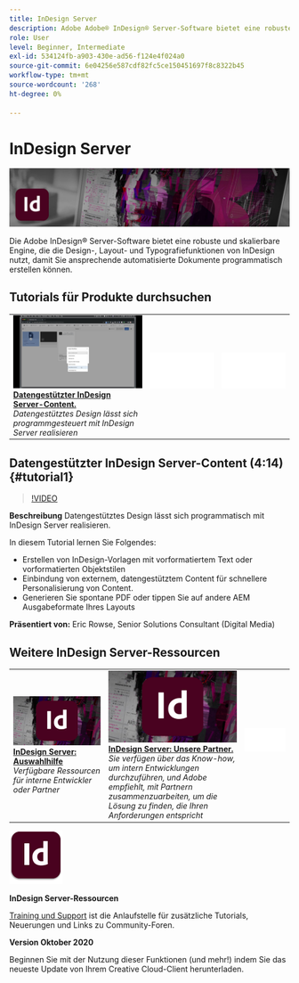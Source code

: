 ```yaml
---
title: InDesign Server
description: Adobe Adobe® InDesign® Server-Software bietet eine robuste und skalierbare Engine, die die Design-, Layout- und Typografiefunktionen von InDesign nutzt, sodass Sie ansprechende automatisierte Dokumente programmatisch erstellen können.
role: User
level: Beginner, Intermediate
exl-id: 534124fb-a903-430e-ad56-f124e4f024a0
source-git-commit: 6e04256e587cdf82fc5ce150451697f8c8322b45
workflow-type: tm+mt
source-wordcount: '268'
ht-degree: 0%

---
```


# InDesign Server

![Tutorial Hero Image](../assets/InDesignServer.jpg)

Die Adobe InDesign® Server-Software bietet eine robuste und skalierbare Engine, die die Design-, Layout- und Typografiefunktionen von InDesign nutzt, damit Sie ansprechende automatisierte Dokumente programmatisch erstellen können.

## Tutorials für Produkte durchsuchen

<table style="table-layout:fixed">
<tr>
 <td>
   <a href="indesignserver.md#tutorial1">
      <img alt="Datengestützter InDesign Server-Content." src="../assets/dataDriven-InDesign-Server-Content.jpg" />
   </a>
    <div>
   <a href="indesignserver.md#tutorial1"><strong>Datengestützter InDesign Server-Content.</strong></a>
    </div>
    <em>Datengestütztes Design lässt sich programmgesteuert mit InDesign Server realisieren</em>
    <br>
  </td>
  <td>
    <img alt="Spacer" src="../assets/Whitespacer.png" />
    <div>
    <br>
  </td>
  <td>
    <img alt="Spacer" src="../assets/Whitespacer.png" />
    <div>
    <br>
  </td>
</tr>
</table>

## Datengestützter InDesign Server-Content (4:14) {#tutorial1}

>[!VIDEO](https://video.tv.adobe.com/v/326901?hidetitle=true)

**Beschreibung**
Datengestütztes Design lässt sich programmatisch mit InDesign Server realisieren.

In diesem Tutorial lernen Sie Folgendes:
* Erstellen von InDesign-Vorlagen mit vorformatiertem Text oder vorformatierten Objektstilen
* Einbindung von externem, datengestütztem Content für schnellere Personalisierung von Content.
* Generieren Sie spontane PDF oder tippen Sie auf andere AEM Ausgabeformate Ihres Layouts

**Präsentiert von:**
Eric Rowse, Senior Solutions Consultant (Digital Media)

## Weitere InDesign Server-Ressourcen

<table>
<tr>
 <td>
   <a href="https://www.adobe.com/products/indesignserver/buying-guide.html">
      <img alt="InDesign Server: Auswahlhilfe" src="../assets/IDS_Thumbnail.jpg" />
   </a>
    <div>
   <a href="https://www.adobe.com/products/indesignserver/buying-guide.html"><strong>InDesign Server: Auswahlhilfe</strong></a>
    </div>
    <em>Verfügbare Ressourcen für interne Entwickler oder Partner</em>
    <br>
  </td>
  <td>
   <a href="https://www.adobe.com/products/indesignserver/partner.html">
      <img alt="InDesign Server: Unsere Partner." src="../assets/IDS_Thumbnail.jpg" />
   </a>
    <div>
   <a href="https://www.adobe.com/products/indesignserver/partner.html"><strong>InDesign Server: Unsere Partner.</strong></a>
    </div>
    <em>Sie verfügen über das Know-how, um intern Entwicklungen durchzuführen, und Adobe empfiehlt, mit Partnern zusammenzuarbeiten, um die Lösung zu finden, die Ihren Anforderungen entspricht</em>
    <br>
  </td>
  <td>
    <img alt="Spacer" src="../assets/Whitespacer.png" />
    <div>
    <br>
  </td>
</tr>
</table>

![InDesign Server-Logo](../assets/id_server_appicon_96.png)

**InDesign Server-Ressourcen**

[Training und Support](https://www.adobe.com/products/indesignserver.html) ist die Anlaufstelle für zusätzliche Tutorials, Neuerungen und Links zu Community-Foren.

**Version Oktober 2020**

Beginnen Sie mit der Nutzung dieser Funktionen (und mehr!) indem Sie das neueste Update von Ihrem Creative Cloud-Client herunterladen.
